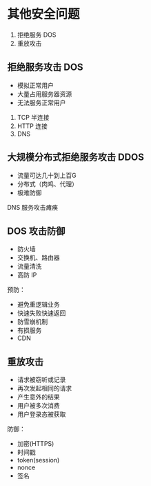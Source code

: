 # 其他安全问题

1. 拒绝服务 DOS
2. 重放攻击

## 拒绝服务攻击 DOS

- 模拟正常用户
- 大量占用服务器资源
- 无法服务正常用户

1. TCP 半连接
1. HTTP 连接
1. DNS

## 大规模分布式拒绝服务攻击 DDOS

- 流量可达几十到上百G
- 分布式（肉鸡、代理）
- 极难防御

DNS 服务攻击瘫痪

## DOS 攻击防御

- 防火墙
- 交换机、路由器
- 流量清洗
- 高防 IP

预防：

- 避免重逻辑业务
- 快速失败快速返回
- 防雪崩机制
- 有损服务
- CDN

## 重放攻击

- 请求被窃听或记录
- 再次发起相同的请求
- 产生意外的结果
- 用户被多次消费
- 用户登录态被获取

防御：

- 加密(HTTPS)
- 时间戳
- token(session)
- nonce
- 签名
